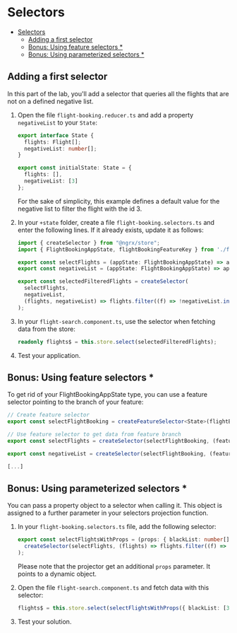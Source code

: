 # Selectors

* [Selectors](#selectors)
  * [Adding a first selector](#adding-a-first-selector)
  * [Bonus: Using feature selectors *](#bonus-using-feature-selectors-)
  * [Bonus: Using parameterized selectors *](#bonus-using-parameterized-selectors-)

## Adding a first selector

In this part of the lab, you'll add a selector that queries all the flights that are not on a defined negative list.

1. Open the file ``flight-booking.reducer.ts`` and add a property ``negativeList`` to your ``State``:

    ```typescript
    export interface State {
      flights: Flight[];
      negativeList: number[];
    }

    export const initialState: State = {
      flights: [],
      negativeList: [3]
    };
    ```

    For the sake of simplicity, this example defines a default value for the negative list to filter the flight with the id 3.

2. In your ``+state`` folder, create a file ``flight-booking.selectors.ts`` and enter the following lines. If it already exists, update it as follows:

    ```typescript
    import { createSelector } from "@ngrx/store";
    import { FlightBookingAppState, flightBookingFeatureKey } from './flight-booking.reducer';

    export const selectFlights = (appState: FlightBookingAppState) => appState[flightBookingFeatureKey].flights;
    export const negativeList = (appState: FlightBookingAppState) => appState[flightBookingFeatureKey].negativeList;

    export const selectedFilteredFlights = createSelector(
      selectFlights,
      negativeList,
      (flights, negativeList) => flights.filter((f) => !negativeList.includes(f.id))
    );
    ```

3. In your ``flight-search.component.ts``, use the selector when fetching data from the store:

    ```typescript
    readonly flights$ = this.store.select(selectedFilteredFlights);
    ```

4. Test your application.

## Bonus: Using feature selectors *

To get rid of your FlightBookingAppState type, you can use a feature selector pointing to the branch of your feature:

```typescript
// Create feature selector
export const selectFlightBooking = createFeatureSelector<State>(flightBookingFeatureKey);

// Use feature selector to get data from feature branch
export const selectFlights = createSelector(selectFlightBooking, (featureState) => featureState.flights);

export const negativeList = createSelector(selectFlightBooking, (featureState) => featureState.negativeList);

[...]
```

## Bonus: Using parameterized selectors *

You can pass a property object to a selector when calling it. This object is assigned to a further parameter in your selectors projection function.

1. In your ``flight-booking.selectors.ts`` file, add the following selector:

    ```typescript
    export const selectFlightsWithProps = (props: { blackList: number[] }) =>
      createSelector(selectFlights, (flights) => flights.filter((f) => !props.blackList.includes(f.id))
    );
    ```

    Please note that the projector get an additional ``props`` parameter. It points to a dynamic object.

2. Open the file ``flight-search.component.ts`` and fetch data with this selector:

    ```typescript
    flights$ = this.store.select(selectFlightsWithProps({ blackList: [3] }));
    ```

3. Test your solution.
